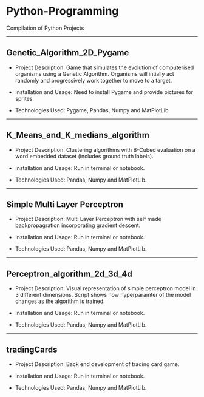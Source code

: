 # Python-Programming
Compilation of Python Projects

----------------------------
Genetic_Algorithm_2D_Pygame
----------------------------
* Project Description: Game that simulates the evolution of computerised organisms using a Genetic Algorithm. Organisms will intially act randomly and progressively work together to move to a target.

* Installation and Usage: Need to install Pygame and provide pictures for sprites.
  
* Technologies Used: Pygame, Pandas, Numpy and MatPlotLib.

--------------------------------
K_Means_and_K_medians_algorithm
--------------------------------
* Project Description: Clustering algorithms with B-Cubed evaluation on a word embedded dataset (includes ground truth labels).

* Installation and Usage: Run in terminal or notebook.
  
* Technologies Used: Pandas, Numpy and MatPlotLib.

---------------------------------------
Simple Multi Layer Perceptron
---------------------------------------
* Project Description: Multi Layer Perceptron with self made backpropagration incorporating gradient descent.

* Installation and Usage: Run in terminal or notebook.
  
* Technologies Used: Pandas, Numpy and MatPlotLib.

---------------------------------------
Perceptron_algorithm_2d_3d_4d
---------------------------------------
* Project Description: Visual representation of simple perceptron model in 3 different dimensions. Script shows how hyperparamter of the model changes as the algorithm is trained.

* Installation and Usage: Run in terminal or notebook.
  
* Technologies Used: Pandas, Numpy and MatPlotLib.

---------------------------------------
tradingCards
---------------------------------------
* Project Description: Back end development of trading card game.

* Installation and Usage: Run in terminal or notebook.
  
* Technologies Used: Pandas, Numpy and MatPlotLib.

